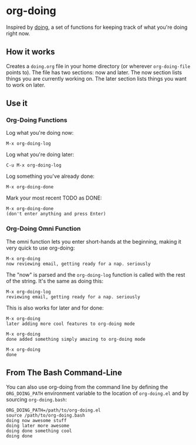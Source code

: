 # org-doing

Inspired by [doing](https://github.com/ttscoff/doing/), a set of
functions for keeping track of what you're doing right now.

## How it works

Creates a `doing.org` file in your home directory (or wherever
`org-doing-file` points to). The file has two sections: now and
later. The now section lists things you are currently working on. The
later section lists things you want to work on later.

## Use it

### Org-Doing Functions

Log what you're doing now:

    M-x org-doing-log

Log what you're doing later:

    C-u M-x org-doing-log

Log something you've already done:

    M-x org-doing-done

Mark your most recent TODO as DONE:

    M-x org-doing-done
    (don't enter anything and press Enter)

### Org-Doing Omni Function

The omni function lets you enter short-hands at the beginning, making it very quick to use org-doing:

    M-x org-doing
    now reviewing email, getting ready for a nap. seriously

The "now" is parsed and the `org-doing-log` function is called with
the rest of the string. It's the same as doing this:

    M-x org-doing-log
    reviewing email, getting ready for a nap. seriously

This is also works for later and for done:

    M-x org-doing
    later adding more cool features to org-doing mode
    
    M-x org-doing
    done added something simply amazing to org-doing mode

    M-x org-doing
    done

## From The Bash Command-Line

You can also use org-doing from the command line by defining the
`ORG_DOING_PATH` environment variable to the location of
`org-doing.el` and by sourcing `org-doing.bash`:

    ORG_DOING_PATH=/path/to/org-doing.el
    source /path/to/org-doing.bash
    doing now awesome stuff
    doing later more awesome
    doing done something cool
    doing done

